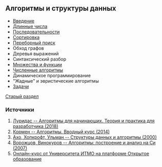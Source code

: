 ## Алгоритмы и структуры данных


- [Введение](algorithms_introduction.md)
- [Длинные числа](algorithms_long_numbers.md)
- [Последовательности](algorithms_sequences.md)
- [Сортировка](algorithms_sorting.md)
- [Переборный поиск](algorithms_enumeration.md)
- Обход графов
- Деревья выражений
- Синтаксический разбор
- [Множества и функции](algorithms_sets_functions.md)
- [Численные алгоритмы](algorithms_numeric.md)
- Динамическое программирование
- "Жадные" и эвристические алгоритмы
- [Задачи](algorithms_tasks.md)

[Старый раздел](programming.md)

### Источники

1. [Луридас -- Алгоритмы для начинающих. Теория и практика для разработчика (2018)](https://yadi.sk/i/J0mS63RpEhH8tw)
2. [Кормен -- Алгоритмы. Вводный курс (2014)](https://yadi.sk/i/OgI3Y9bf5_NhAA)
3. [Ахо, Хопкрофт, Ульман -- Структуры данных и алгоритмы (2000)](https://yadi.sk/i/S0l1uKNKi7r1Pg)
4. [Ворожцов, Винокуров -- Алгоритмы: построение и анализ на Си (2007)](https://yadi.sk/i/hZlytkxHdo0W0A)
5. [Онлайн-курс от Университета ИТМО на платформе Открытое образование](https://openedu.ru/course/ITMOUniversity/PADS/)
